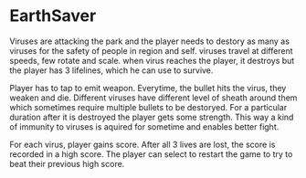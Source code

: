 # EarthSaver

Viruses are attacking the park and the player needs to destory as many as viruses for the safety of people in region and self. viruses travel at different speeds, few rotate and scale. when virus reaches the player, it destroys but the player has 3 lifelines, which he can use to survive. 

Player has to tap to emit weapon. Everytime, the bullet hits the virus, they weaken and die. Different viruses have different level of sheath around them which sometimes require multiple bullets to be destoryed. For a particular duration after it is destroyed the player gets some strength. This way a kind of immunity to viruses is aquired for sometime and enables better fight. 
 
For each virus, player gains score. After all 3 lives are lost, the score is recorded in a high score. 
The player can select to restart the game to try to beat their previous high score. 
